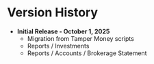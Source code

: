 # Version History

* **Initial Release - October 1, 2025**
     - Migration from Tamper Money scripts
     - Reports / Investments
     - Reports / Accounts / Brokerage Statement
